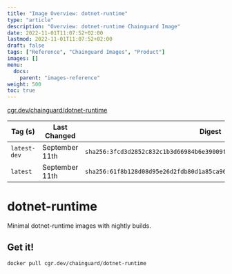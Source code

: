 ```yaml
---
title: "Image Overview: dotnet-runtime"
type: "article"
description: "Overview: dotnet-runtime Chainguard Image"
date: 2022-11-01T11:07:52+02:00
lastmod: 2022-11-01T11:07:52+02:00
draft: false
tags: ["Reference", "Chainguard Images", "Product"]
images: []
menu:
  docs:
    parent: "images-reference"
weight: 500
toc: true
---
```


[cgr.dev/chainguard/dotnet-runtime](https://github.com/chainguard-images/images/tree/main/images/dotnet-runtime)

| Tag (s)       | Last Changed   | Digest                                                                    |
|---------------|----------------|---------------------------------------------------------------------------|
|  `latest-dev` | September 11th | `sha256:3fcd3d2852c832c1b3d66984b6e39009f8e15fd4e320a72c671a7c54c60aad23` |
|  `latest`     | September 11th | `sha256:61f8b128d08d95e26d2fdb80d1a85ca960b60c9978fc8ce070793e8b4addc386` |

# dotnet-runtime

Minimal dotnet-runtime images with nightly builds.

## Get it!

```shell
docker pull cgr.dev/chainguard/dotnet-runtime
```
